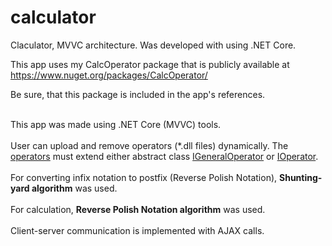 # calculator
Claculator, MVVC architecture. Was developed with using .NET Core.

This app uses my CalcOperator package that is publicly available at
https://www.nuget.org/packages/CalcOperator/

Be sure, that this package is included in the app's references.


<p>
    <br />
        This app was made using .NET Core (MVVC) tools.
    <br /><br />
        User can upload and remove operators (*.dll files) dynamically. 
        The <a href="./Example">operators</a> must extend either abstract class <a href="./Abstract">IGeneralOperator</a> or <a href="./Abstract">
    IOperator</a>.
    <br /><br />
    For converting infix notation to postfix (Reverse Polish Notation),
    <strong>Shunting-yard algorithm</strong> was used.
    <br /><br />
    For calculation,
    <strong>Reverse Polish Notation algorithm</strong> was used.
    <br /><br />
    Client-server communication is implemented with AJAX calls.
    <br /><br />
</p>
